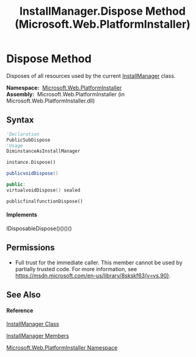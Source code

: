 ﻿---
title: InstallManager.Dispose Method  (Microsoft.Web.PlatformInstaller)
TOCTitle: Dispose Method
ms:assetid: M:Microsoft.Web.PlatformInstaller.InstallManager.Dispose
ms:mtpsurl: https://msdn.microsoft.com/en-us/library/microsoft.web.platforminstaller.installmanager.dispose(v=VS.90)
ms:contentKeyID: 22049755
ms.date: 05/02/2012
mtps_version: v=VS.90
f1_keywords:
- Microsoft.Web.PlatformInstaller.InstallManager.Dispose
dev_langs:
- CSharp
- JScript
- VB
- c++
api_location:
- Microsoft.Web.PlatformInstaller.dll
api_name:
- Microsoft.Web.PlatformInstaller.InstallManager.Dispose
api_type:
- Managed
topic_type:
- apiref
- kbSyntax
product_family_name: VS
ROBOTS: INDEX,FOLLOW
---

# Dispose Method

Disposes of all resources used by the current [InstallManager](installmanager-class-microsoft-web-platforminstaller.md) class.

**Namespace:**  [Microsoft.Web.PlatformInstaller](microsoft-web-platforminstaller-namespace.md)  
**Assembly:**  Microsoft.Web.PlatformInstaller (in Microsoft.Web.PlatformInstaller.dll)

## Syntax

``` vb
'Declaration
PublicSubDispose
'Usage
DiminstanceAsInstallManager

instance.Dispose()
```

``` csharp
publicvoidDispose()
```

``` c++
public:
virtualvoidDispose() sealed
```

``` jscript
publicfinalfunctionDispose()
```

#### Implements

IDisposableDispose()()()()  

## Permissions

  - Full trust for the immediate caller. This member cannot be used by partially trusted code. For more information, see <https://msdn.microsoft.com/en-us/library/8skskf63(v=vs.90)>.

## See Also

#### Reference

[InstallManager Class](installmanager-class-microsoft-web-platforminstaller.md)

[InstallManager Members](installmanager-members-microsoft-web-platforminstaller.md)

[Microsoft.Web.PlatformInstaller Namespace](microsoft-web-platforminstaller-namespace.md)

